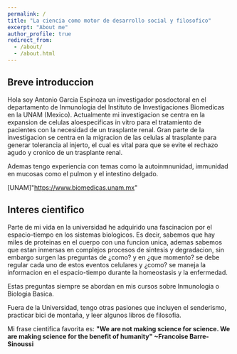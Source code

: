 ```yaml
---
permalink: /
title: "La ciencia como motor de desarrollo social y filosofico"
excerpt: "About me"
author_profile: true
redirect_from: 
  - /about/
  - /about.html
---
```


## Breve introduccion

Hola soy Antonio Garcia Espinoza un investigador posdoctoral en el departamento de Inmunologia del Instituto de Investigaciones Biomedicas en la UNAM (Mexico). Actualmente mi investigacion se centra en la expansion de celulas aloespecificas in vitro para el tratamiento de pacientes con la necesidad de un trasplante renal. Gran parte de la investigacion se centra en la migracion de las celulas al trasplante para generar tolerancia al injerto, el cual es vital para que se evite el rechazo agudo y cronico de un trasplante renal. 

Ademas tengo experiencia con temas como la autoinmnunidad, immunidad en mucosas como el pulmon y el intestino delgado. 



[UNAM]"https://www.biomedicas.unam.mx"

## Interes cientifico

Parte de mi vida en la universidad he adquirido una fascinacion por el espacio-tiempo en los sistemas biologicos. Es decir, sabemos que hay miles de proteinas en el cuerpo con una funcion unica, ademas sabemos que estan inmersas en complejos procesos de sintesis y degradacion, sin embargo surgen las preguntas de ¿como? y en ¿que momento? se debe regular cada uno de estos eventos celulares y ¿como? se maneja la informacion en el espacio-tiempo durante la homeostasis y la enfermedad.

Estas preguntas siempre se abordan en mis cursos sobre Inmunologia o Biologia Basica. 

Fuera de la Universidad, tengo otras pasiones que incluyen el senderismo, practicar bici de montaña, y leer algunos libros de filosofia. 


Mi frase cientifica favorita es: **"We are not making science for science. We are making science for the benefit of humanity" ~Francoise Barre-Sinoussi**

